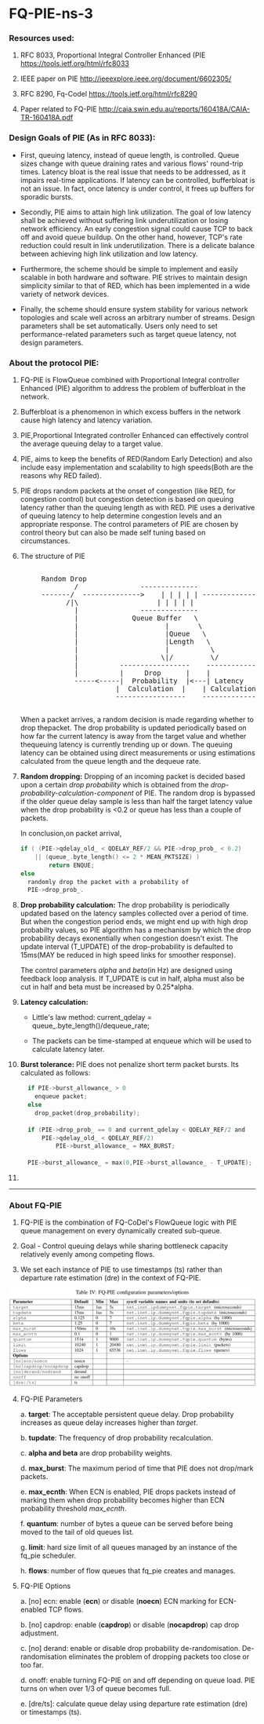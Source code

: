 # FQ-PIE-ns-3


### Resources used:
1. RFC 8033, Proportional Integral Controller Enhanced (PIE  https://tools.ietf.org/html/rfc8033

2. IEEE paper on PIE http://ieeexplore.ieee.org/document/6602305/

3. RFC 8290, Fq-Codel https://tools.ietf.org/html/rfc8290

4. Paper related  to FQ-PIE http://caia.swin.edu.au/reports/160418A/CAIA-TR-160418A.pdf

### Design Goals of PIE (As in RFC 8033):

  *  First, queuing latency, instead of queue length, is controlled.
      Queue sizes change with queue draining rates and various flows'
      round-trip times.  Latency bloat is the real issue that needs to
      be addressed, as it impairs real-time applications.  If latency
      can be controlled, bufferbloat is not an issue.  In fact, once
      latency is under control, it frees up buffers for sporadic bursts.

   *  Secondly, PIE aims to attain high link utilization.  The goal of
      low latency shall be achieved without suffering link
      underutilization or losing network efficiency.  An early
      congestion signal could cause TCP to back off and avoid queue
      buildup.  On the other hand, however, TCP's rate reduction could
      result in link underutilization.  There is a delicate balance
      between achieving high link utilization and low latency.

   *  Furthermore, the scheme should be simple to implement and easily
      scalable in both hardware and software.  PIE strives to maintain
      design simplicity similar to that of RED, which has been
      implemented in a wide variety of network devices.

   *  Finally, the scheme should ensure system stability for various
      network topologies and scale well across an arbitrary number of
      streams.  Design parameters shall be set automatically.  Users
      only need to set performance-related parameters such as target
      queue latency, not design parameters.
      
### About the protocol PIE: 

1. FQ-PIE is FlowQueue combined with Proportional Integral controller Enhanced (PIE) algorithm to address the problem of bufferbloat in the network. 

2. Bufferbloat is a phenomenon in which excess buffers in the network cause high latency and latency variation. 

3. PIE,Proportional Integrated controller Enhanced can effectively control the average queuing delay to a target value.

4. PIE, aims to keep the benefits of RED(Random Early Detection) and also include easy implementation and scalability to high speeds(Both are the reasons why RED failed).

5. PIE drops random packets at the onset of congestion (like RED, for congestion control) but congestion detection is based on queuing latency rather than the queuing length as with RED. PIE uses a derivative of queuing latency to help determine congestion levels and an appropriate response. The control parameters of PIE are chosen by control theory but can also be made self tuning based on circumstances.  

6. The structure of PIE  
  
    <pre>
    
        Random Drop
                /               --------------
        -------/  -------------->    | | | | | -------------->
              /|\                   | | | | |
                |               --------------
                |             Queue Buffer   \
                |                     |       \
                |                     |Queue   \
                |                     |Length   \
                |                     |          \
                |                    \|/         \/
                |          -----------------    -------------------
                |          |     Drop      |    |                 |
                -----<-----|  Probability  |<---| Latency         |
                          |  Calculation  |    | Calculation     |
                          -----------------    -------------------
    </pre>
  
    When a packet arrives, a random decision is made regarding whether to drop thepacket.  The drop probability is updated periodically based on how far the current latency is away from the target value and whether thequeuing latency is currently trending up or down.  The queuing latency can be obtained using direct measurements or using estimations calculated from the queue length and the dequeue rate.  

7. **Random dropping:** Dropping of an incoming packet is decided based upon a certain _drop probability_ which is obtained from the _drop-probability-calculation-component_ of PIE. The random drop is bypassed if the older queue delay sample is less than half the target latency value when the drop probability is <0.2 or queue has less than a couple of packets.  
    
    In conclusion,on packet arrival,
      
      ```c
      if ( (PIE->qdelay_old_ < QDELAY_REF/2 && PIE->drop_prob_ < 0.2)
          || (queue_.byte_length() <= 2 * MEAN_PKTSIZE) )
              return ENQUE;
      else
        randomly drop the packet with a probability of
        PIE->drop_prob_.
      ```

8. **Drop probability calculation:** The drop probability is periodically updated based on the latency samples collected over a period of time. But when the congestion period ends, we might end up with high drop probabilty values, so PIE algorithm has a mechanism by which the drop probability decays exonentially when congestion doesn't exist. The update interval (T_UPDATE) of the drop-probability is defaulted to 15ms(MAY be reduced in high speed links for smoother response). 

    The control parameters _alpha_ and _beta_(in Hz) are designed using feedback loop analysis. If T_UPDATE is cut in half, alpha must also be cut in half and beta must be increased by 0.25*alpha.   

9. **Latency calculation:** 
  
    * Little's law method: current_qdelay = queue_.byte_length()/dequeue_rate;
  
    * The packets can be time-stamped at enqueue which will be used to calculate latency later.  
   
10. **Burst tolerance:** PIE does not penalize short term packet bursts. Its calculated as follows:  
    ```c
      if PIE->burst_allowance_ > 0
        enqueue packet;
      else
        drop_packet(drop_probability);

      if (PIE->drop_prob_ == 0 and current_qdelay < QDELAY_REF/2 and
          PIE->qdelay_old_ < QDELAY_REF/2)
              PIE->burst_allowance_ = MAX_BURST;
      
      PIE->burst_allowance_ = max(0,PIE->burst_allowance_ - T_UPDATE);
    ```
  
11. 

---

### About FQ-PIE

1. FQ-PIE is the combination of FQ-CoDel's FlowQueue logic with PIE queue management on every dynamically created sub-queue.

2. Goal - Control queuing delays while sharing bottleneck capacity relatively evenly among competing flows.

3. We set each instance of PIE to use timestamps (ts) rather than departure rate estimation (dre) in the context of FQ-PIE.


![FQ-PIE parameters/options](images/FQ-PIE-parameters.png)

4. FQ-PIE Parameters
  
    a. **target**: The acceptable persistent queue delay. Drop probability increases as queue delay increases higher than _target_.

    b. **tupdate**: The frequency of drop probability recalculation.

    c. **alpha and beta** are drop probability weights.

    d. **max_burst**: The maximum period of time that PIE does not drop/mark packets.

    e. **max_ecnth**: When ECN is enabled, PIE drops packets instead of marking them when drop probability becomes higher than ECN probability threshold _max\_ecnth_.

    f. **quantum**: number of bytes a queue can be served before being moved to the tail of old queues list.

    g. **limit**: hard size limit of all queues  managed by an instance of the fq_pie scheduler.

    h. **flows**: number of flow queues that fq_pie creates and manages.

5. FQ-PIE Options
    
    a. [no] ecn: enable (**ecn**) or disable (**noecn**) ECN marking for ECN-enabled TCP flows.

    b. [no] capdrop: enable (**capdrop**) or disable (**nocapdrop**) cap drop adjustment.

    c. [no] derand: enable or disable drop probability de-randomisation. De-randomisation eliminates the problem of dropping packets too close or too far.

    d. onoff: enable turning FQ-PIE on and off depending on queue load. PIE turns on when over 1/3 of queue becomes full.

    e. [dre/ts]: calculate queue delay using departure rate estimation (dre) or timestamps (ts).





